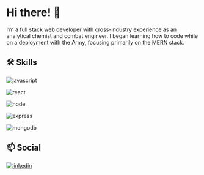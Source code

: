 # Hi there! 🙂

I’m a full stack web developer with cross-industry experience as an analytical chemist and combat engineer. I began learning how to code while on a deployment with the Army, focusing primarily on the MERN stack. 


## 🛠 Skills
![javascript](https://img.shields.io/badge/javascript%20-%23323330.svg?&style=for-the-badge&logo=javascript&logoColor=%23F7DF1E)

![react](https://img.shields.io/badge/react%20-%23323330.svg?&style=for-the-badge&logo=react&logoColor=61DAFB)

![node](https://img.shields.io/badge/node%20-%23323330.svg?&style=for-the-badge&logo=node.js&logoColor=339933)

![express](https://img.shields.io/badge/express%20-%23323330.svg?&style=for-the-badge&logo=express&logoColor=FFFFFF)

![mongodb](https://img.shields.io/badge/mongodb%20-%23323330.svg?&style=for-the-badge&logo=mongodb&logoColor=339933)


## 📫 Social
[![linkedin](https://img.shields.io/badge/linkedin-0A66C2?style=for-the-badge&logo=linkedin&logoColor=white)](https://www.linkedin.com/in/cesart98/)

